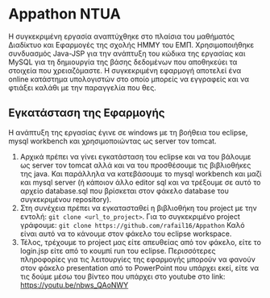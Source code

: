 # Appathon NTUA 

Η συγκεκριμένη εργασία αναπτύχθηκε στο πλαίσια του μαθήματός Διαδίκτυο και Εφαρμογές της σχολής ΗΜΜΥ του ΕΜΠ. 
Χρησιμοποιήθηκε συνδυασμός Java-JSP για την ανάπτυξη του κώδικα της εργασίας και MySQL για τη δημιουργία της βάσης δεδομένων που αποθηκεύει τα στοιχεία που χρειαζόμαστε. 
Η συγκεκριμένη εφαρμογή αποτελεί ένα online κατάστημα υπολογιστών στο οποίο μπορείς να εγγραφείς και να φτιάξει καλάθι με την παραγγελία που θες.

## Εγκατάσταση της Εφαρμογής

Η  ανάπτυξη της εργασίας έγινε σε windows με τη βοήθεια του eclipse, mysql workbench και χρησιμοποιώντας ως server τον tomcat.
1) Αρχικά πρέπει να γίνει εγκατάσταση του eclipse και να του βάλουμε ως server τον tomcat αλλά και να του προσθέσουμε τις βιβλιοθήκες της java. Και παράλληλα να κατεβάσουμε το mysql workbench και μαζί και mysql server (ή κάποιον άλλο editor sql και να τρέξουμε σε αυτό το αρχείο database.sql που βρίσκεται στον φάκελο database του συγκεκριμένου repository). 
2) Στη συνέχεια πρέπει να εγκατασταθεί η βιβλιοθήκη του project με την εντολή: `git clone <url_to_project>`. Για το συγκεκριμένο project γράφουμε: `git clone https://github.com/rafail16/Appathon`
Καλό είναι αυτό να το κάνουμε στον φάκελο του eclipse workspace. 
3) Τέλος, τρέχουμε το project μας είτε απευθείας από τον φάκελο, είτε το login.jsp είτε από το κουμπί run του eclipse. 
Περισσότερες πληροφορίες για τις λειτουργίες της εφαρμογής μπορούν να φανούν στον φάκελο presentation από το PowerPoint που υπάρχει εκεί, είτε να τις δούμε μέσω του βίντεο που υπάρχει στο youtube στο link: https://youtu.be/nbws_QAoNWY
